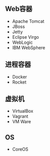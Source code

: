 Web容器
---

- Apache Tomcat
- JBoss
- Jetty
- Eclipse Virgo
- WebLogic
- IBM WebSphere

进程容器
---
- Docker
- Rocket

虚拟机
---
- VirtualBox
- Vagrant
- VM Ware

OS
---
- CoreOS
